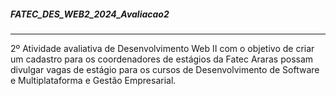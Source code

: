 ﻿<h5>FATEC_DES_WEB2_2024_Avaliacao2</h5>
 <hr>
2º Atividade avaliativa de Desenvolvimento Web II com o objetivo de criar um cadastro para os coordenadores de estágios da Fatec Araras possam divulgar vagas de estágio para os cursos de Desenvolvimento de Software e Multiplataforma e Gestão Empresarial.

 
